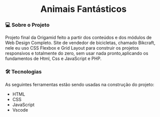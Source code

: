 <h1 align="center">
  Animais Fantásticos
</h1>

### 💻 Sobre o Projeto
Projeto final da Origamid feito a partir dos conteúdos e dos módulos de Web Design Completo. Site de vendedor de bicicletas, chamado Bikcraft, nele eu uso CSS Flexbox e Grid Layout para construir os projetos responsivos e totalmente do zero, sem usar nada pronto,aplicando os fundamentos de Html, Css e JavaScript e PHP.
### 🛠 Tecnologias 
As seguintes ferramentas estão sendo usadas na construção do projeto:

* HTML
* CSS
* JavaScript
* Vscode


